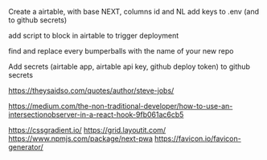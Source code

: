 Create a airtable, with base NEXT, columns id and NL
add keys to .env (and to github secrets)

add script to block in airtable to trigger deployment

find and replace every bumperballs with the name of your new repo

Add secrets (airtable app, airtable api key, github deploy token) to github secrets

https://theysaidso.com/quotes/author/steve-jobs/

https://medium.com/the-non-traditional-developer/how-to-use-an-intersectionobserver-in-a-react-hook-9fb061ac6cb5

https://cssgradient.io/
https://grid.layoutit.com/
https://www.npmjs.com/package/next-pwa
https://favicon.io/favicon-generator/

